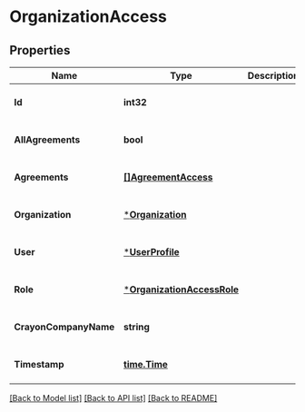 # OrganizationAccess

## Properties
Name | Type | Description | Notes
------------ | ------------- | ------------- | -------------
**Id** | **int32** |  | [optional] [default to null]
**AllAgreements** | **bool** |  | [optional] [default to null]
**Agreements** | [**[]AgreementAccess**](AgreementAccess.md) |  | [optional] [default to null]
**Organization** | [***Organization**](Organization.md) |  | [optional] [default to null]
**User** | [***UserProfile**](UserProfile.md) |  | [optional] [default to null]
**Role** | [***OrganizationAccessRole**](OrganizationAccessRole.md) |  | [optional] [default to null]
**CrayonCompanyName** | **string** |  | [optional] [default to null]
**Timestamp** | [**time.Time**](time.Time.md) |  | [optional] [default to null]

[[Back to Model list]](../README.md#documentation-for-models) [[Back to API list]](../README.md#documentation-for-api-endpoints) [[Back to README]](../README.md)

